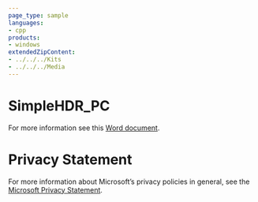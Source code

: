 ```yaml
---
page_type: sample
languages:
- cpp
products:
- windows
extendedZipContent:
- ../../../Kits
- ../../../Media
---
```

# SimpleHDR_PC
For more information see this [Word document](Readme.docx).
# Privacy Statement
For more information about Microsoft’s privacy policies in general, see the [Microsoft Privacy Statement](https://privacy.microsoft.com/en-us/privacystatement/).
